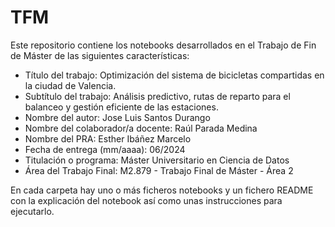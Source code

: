 # TFM
Este repositorio contiene los notebooks desarrollados en el Trabajo de Fin de Máster de las siguientes características:

- Título del trabajo: Optimización del sistema de bicicletas compartidas en la ciudad de Valencia.
- Subtítulo del trabajo: Análisis predictivo, rutas de reparto para el balanceo y gestión eficiente de las estaciones.
- Nombre del autor: Jose Luis Santos Durango
- Nombre del colaborador/a docente: Raúl Parada Medina
- Nombre del PRA: Esther Ibáñez Marcelo
- Fecha de entrega (mm/aaaa): 06/2024
- Titulación o programa: Máster Universitario en Ciencia de Datos
- Área del Trabajo Final: M2.879 - Trabajo Final de Máster - Área 2

En cada carpeta hay uno o más ficheros notebooks y un fichero README con la explicación del notebook así como unas instrucciones para ejecutarlo.
